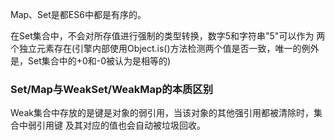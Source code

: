 Map、Set是都ES6中都是有序的。

在Set集合中，不会对所存值进行强制的类型转换，数字5和字符串"5"可以作为
两个独立元素存在(引擎内部使用Object.is()方法检测两个值是否一致，唯一的例外是，Set集合中的+0和-0被认为是相等的)

### Set/Map与WeakSet/WeakMap的本质区别
Weak集合中存放的是键是对象的弱引用，当该对象的其他强引用都被清除时，集合中弱引用键
及其对应的值也会自动被垃圾回收。

